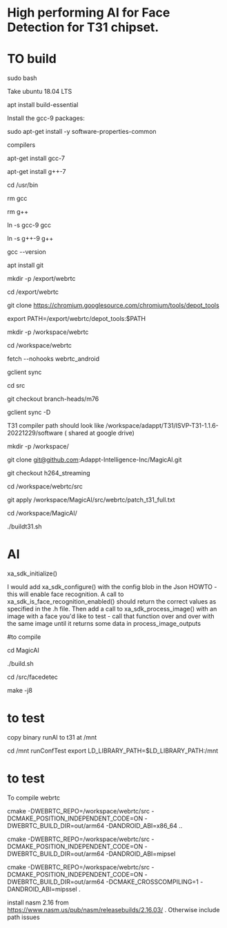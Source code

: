 # High performing AI for Face Detection for T31 chipset. 


# TO build
sudo bash 

Take ubuntu 18.04 LTS

apt install build-essential


Install the gcc-9 packages:

sudo apt-get install -y software-properties-common

compilers

apt-get install gcc-7

apt-get install g++-7



cd /usr/bin

rm gcc

rm  g++ 

ln -s gcc-9 gcc

ln -s g++-9 g++


gcc --version

apt install git

mkdir -p /export/webrtc

cd /export/webrtc

git clone  https://chromium.googlesource.com/chromium/tools/depot_tools 


export PATH=/export/webrtc/depot_tools:$PATH 



mkdir -p /workspace/webrtc

cd /workspace/webrtc

fetch --nohooks webrtc_android

gclient sync

cd src 

git checkout branch-heads/m76

gclient sync -D


T31 compiler path should look like   /workspace/adappt/T31/ISVP-T31-1.1.6-20221229/software  ( shared at google drive)



mkdir -p /workspace/


git clone git@github.com:Adappt-Intelligence-Inc/MagicAI.git 

git checkout h264_streaming

cd /workspace/webrtc/src

git apply /workspace/MagicAI/src/webrtc/patch_t31_full.txt


cd /workspace/MagicAI/

./buildt31.sh






# AI
xa_sdk_initialize() 

 I would add xa_sdk_configure()  with the config blob in the Json HOWTO - this will enable face recognition.  A call to  xa_sdk_is_face_recognition_enabled() should return the correct values as specified in the .h file.  Then add a call to  xa_sdk_process_image() with an image with a face you'd like to test - call that function over and over with the same image until it returns some data in process_image_outputs 


#to compile 

cd MagicAI

./build.sh

cd /src/facedetec

make -j8



# to test
copy binary runAI to t31 at /mnt

cd /mnt 
runConfTest 
export LD_LIBRARY_PATH=$LD_LIBRARY_PATH:/mnt




# to test

To compile webrtc


cmake -DWEBRTC_REPO=/workspace/webrtc/src -DCMAKE_POSITION_INDEPENDENT_CODE=ON -DWEBRTC_BUILD_DIR=out/arm64 -DANDROID_ABI=x86_64 .. 
  


cmake -DWEBRTC_REPO=/workspace/webrtc/src -DCMAKE_POSITION_INDEPENDENT_CODE=ON -DWEBRTC_BUILD_DIR=out/arm64 -DANDROID_ABI=mipsel 

cmake -DWEBRTC_REPO=/workspace/webrtc/src -DCMAKE_POSITION_INDEPENDENT_CODE=ON -DWEBRTC_BUILD_DIR=out/arm64 -DCMAKE_CROSSCOMPILING=1  -DANDROID_ABI=mipssel .


install nasm 2.16 from  https://www.nasm.us/pub/nasm/releasebuilds/2.16.03/ . Otherwise include path issues